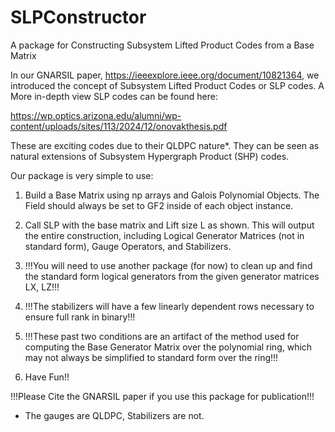 # SLPConstructor
A package for Constructing Subsystem Lifted Product Codes from a Base Matrix

In our GNARSIL paper,  https://ieeexplore.ieee.org/document/10821364, we introduced the concept of Subsystem Lifted Product Codes or SLP codes. A More in-depth view SLP codes can be found here:

https://wp.optics.arizona.edu/alumni/wp-content/uploads/sites/113/2024/12/onovakthesis.pdf

These are exciting codes due to their QLDPC nature*. They can be seen as natural extensions of Subsystem Hypergraph Product (SHP) codes.

Our package is very simple to use:

  1. Build a Base Matrix using np arrays and Galois Polynomial Objects. The Field should always be set to GF2 inside of each object instance.

  2. Call SLP with the base matrix and Lift size L as shown. This will output the entire construction, including  Logical Generator Matrices (not in standard form), Gauge Operators, and Stabilizers.
     
  4. !!!You will need to use another package (for now) to clean up and find the standard form logical generators from the given generator matrices LX, LZ!!!
     
  6. !!!The stabilizers will have a few linearly dependent rows necessary to ensure full rank in binary!!!
  7. !!!These past two conditions are an artifact of the method used for computing the Base Generator Matrix over the polynomial ring, which may not always be simplified to standard form over the ring!!!

  8. Have Fun!!

!!!Please Cite the GNARSIL paper if you use this package for publication!!!

* The gauges are QLDPC, Stabilizers are not.
